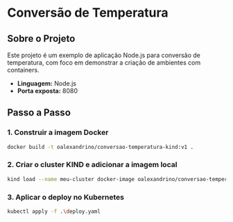 # Conversão de Temperatura

## Sobre o Projeto
Este projeto é um exemplo de aplicação Node.js para conversão de temperatura, com foco em demonstrar a criação de ambientes com containers.

- **Linguagem:** Node.js
- **Porta exposta:** 8080

## Passo a Passo

### 1. Construir a imagem Docker

```sh
docker build -t oalexandrino/conversao-temperatura-kind:v1 .
```

### 2. Criar o cluster KIND e adicionar a imagem local

```sh
kind load --name meu-cluster docker-image oalexandrino/conversao-temperatura-kind:v1
```

### 3. Aplicar o deploy no Kubernetes

```sh
kubectl apply -f .\deploy.yaml
```

